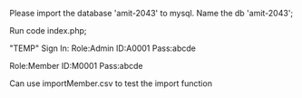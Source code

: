 Please import the database 'amit-2043' to mysql.
Name the db 'amit-2043';

Run code index.php;

"TEMP"
Sign In:
Role:Admin
ID:A0001
Pass:abcde

Role:Member
ID:M0001
Pass:abcde

Can use importMember.csv to test the import function
